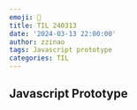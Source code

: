 ```yaml
---
emoji: 📕
title: TIL 240313
date: '2024-03-13 22:00:00'
author: zzinao
tags: Javascript prototype
categories: TIL
---
```


## Javascript Prototype
